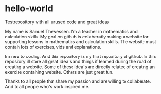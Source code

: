 # hello-world
Testrepository with all unused code and great ideas

My name is Samuel Thewessen. I'm a teacher in mathematics and calculation skills. My goal on github is collaberatly making a website for supporting lessons in mathematics and calculation skills. The website must contain lots of exercises, vids and explanations.

Im new to coding. And this repository is my first repository at github. In this repository ill store all great idea's and things if learned during the road of creating a website. Some of these idea's are directly related of creating an exercise containing website. Others are just great fun.

Thanks to all people that share my passion and are willing to collaberate. And to all people who's work inspired me.
